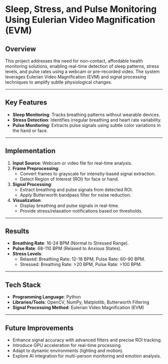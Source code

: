 # Sleep, Stress, and Pulse Monitoring Using Eulerian Video Magnification (EVM)

## **Overview**
This project addresses the need for non-contact, affordable health monitoring solutions, enabling real-time detection of sleep patterns, stress levels, and pulse rates using a webcam or pre-recorded video. The system leverages Eulerian Video Magnification (EVM) and signal processing techniques to amplify subtle physiological changes.

---

## **Key Features**
- **Sleep Monitoring**: Tracks breathing patterns without wearable devices.
- **Stress Detection**: Identifies irregular breathing and heart rate variability.
- **Pulse Monitoring**: Extracts pulse signals using subtle color variations in the hand or face.

---

## **Implementation**
1. **Input Source**: Webcam or video file for real-time analysis.
2. **Frame Preprocessing**:
   - Convert frames to grayscale for intensity-based signal extraction.
   - Detect Region of Interest (ROI) for face or hand.
3. **Signal Processing**:
   - Extract breathing and pulse signals from detected ROI.
   - Apply Butterworth bandpass filter for noise reduction.
4. **Visualization**:
   - Display breathing and pulse signals in real-time.
   - Provide stress/relaxation notifications based on thresholds.

---

## **Results**
- **Breathing Rate**: 16-24 BPM (Normal to Stressed Range).
- **Pulse Rate**: 68-110 BPM (Relaxed to Anxious States).
- **Stress Levels**:
  - Relaxed: Breathing Rate: 12-18 BPM, Pulse Rate: 60-90 BPM.
  - Stressed: Breathing Rate: >20 BPM, Pulse Rate: >100 BPM.

---

## **Tech Stack**
- **Programming Language**: Python
- **Libraries/Tools**: OpenCV, NumPy, Matplotlib, Butterworth Filtering
- **Signal Processing Method**: Eulerian Video Magnification (EVM)

---

## **Future Improvements**
- Enhance signal accuracy with advanced filters and precise ROI tracking.
- Introduce GPU acceleration for real-time processing.
- Adapt to dynamic environments (lighting and motion).
- Explore AI integration for multi-person monitoring and emotion analysis.
